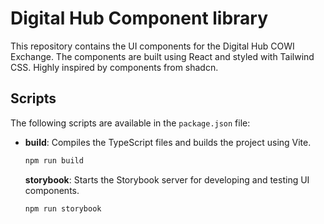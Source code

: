 # Digital Hub Component library

This repository contains the UI components for the Digital Hub COWI Exchange. The components are built using React and styled with Tailwind CSS. Highly inspired by components from shadcn.

## Scripts
The following scripts are available in the `package.json` file:

- **build**: Compiles the TypeScript files and builds the project using Vite.
  ```sh
  npm run build
  ```

  **storybook**: Starts the Storybook server for developing and testing UI components.
  ```sh
  npm run storybook
  ```

